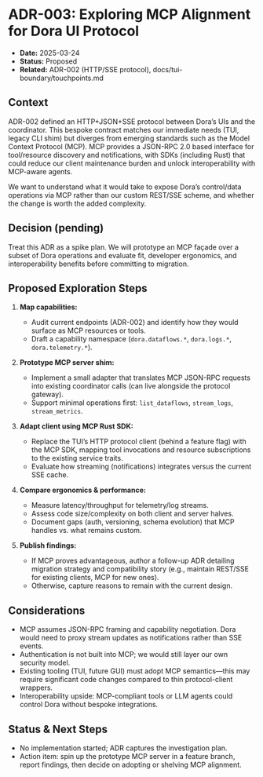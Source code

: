 # ADR-003: Exploring MCP Alignment for Dora UI Protocol

- **Date:** 2025-03-24
- **Status:** Proposed
- **Related:** ADR-002 (HTTP/SSE protocol), docs/tui-boundary/touchpoints.md

## Context

ADR-002 defined an HTTP+JSON+SSE protocol between Dora’s UIs and the coordinator. This bespoke
contract matches our immediate needs (TUI, legacy CLI shim) but diverges from emerging standards
such as the Model Context Protocol (MCP). MCP provides a JSON-RPC 2.0 based interface for
tool/resource discovery and notifications, with SDKs (including Rust) that could reduce our client
maintenance burden and unlock interoperability with MCP-aware agents.

We want to understand what it would take to expose Dora’s control/data operations via MCP rather
than our custom REST/SSE scheme, and whether the change is worth the added complexity.

## Decision (pending)

Treat this ADR as a spike plan. We will prototype an MCP façade over a subset of Dora operations and
evaluate fit, developer ergonomics, and interoperability benefits before committing to migration.

## Proposed Exploration Steps

1. **Map capabilities:**  
   - Audit current endpoints (ADR-002) and identify how they would surface as MCP resources or
     tools.  
   - Draft a capability namespace (`dora.dataflows.*`, `dora.logs.*`, `dora.telemetry.*`).

2. **Prototype MCP server shim:**  
   - Implement a small adapter that translates MCP JSON-RPC requests into existing coordinator
     calls (can live alongside the protocol gateway).  
   - Support minimal operations first: `list_dataflows`, `stream_logs`, `stream_metrics`.

3. **Adapt client using MCP Rust SDK:**  
   - Replace the TUI’s HTTP protocol client (behind a feature flag) with the MCP SDK, mapping tool
     invocations and resource subscriptions to the existing service traits.  
   - Evaluate how streaming (notifications) integrates versus the current SSE cache.

4. **Compare ergonomics & performance:**  
   - Measure latency/throughput for telemetry/log streams.  
   - Assess code size/complexity on both client and server halves.  
   - Document gaps (auth, versioning, schema evolution) that MCP handles vs. what remains custom.

5. **Publish findings:**  
   - If MCP proves advantageous, author a follow-up ADR detailing migration strategy and
     compatibility story (e.g., maintain REST/SSE for existing clients, MCP for new ones).  
   - Otherwise, capture reasons to remain with the current design.

## Considerations

- MCP assumes JSON-RPC framing and capability negotiation. Dora would need to proxy stream updates
  as notifications rather than SSE events.  
- Authentication is not built into MCP; we would still layer our own security model.  
- Existing tooling (TUI, future GUI) must adopt MCP semantics—this may require significant code
  changes compared to thin protocol-client wrappers.  
- Interoperability upside: MCP-compliant tools or LLM agents could control Dora without bespoke
  integrations.

## Status & Next Steps

- No implementation started; ADR captures the investigation plan.  
- Action item: spin up the prototype MCP server in a feature branch, report findings, then decide on
  adopting or shelving MCP alignment.

